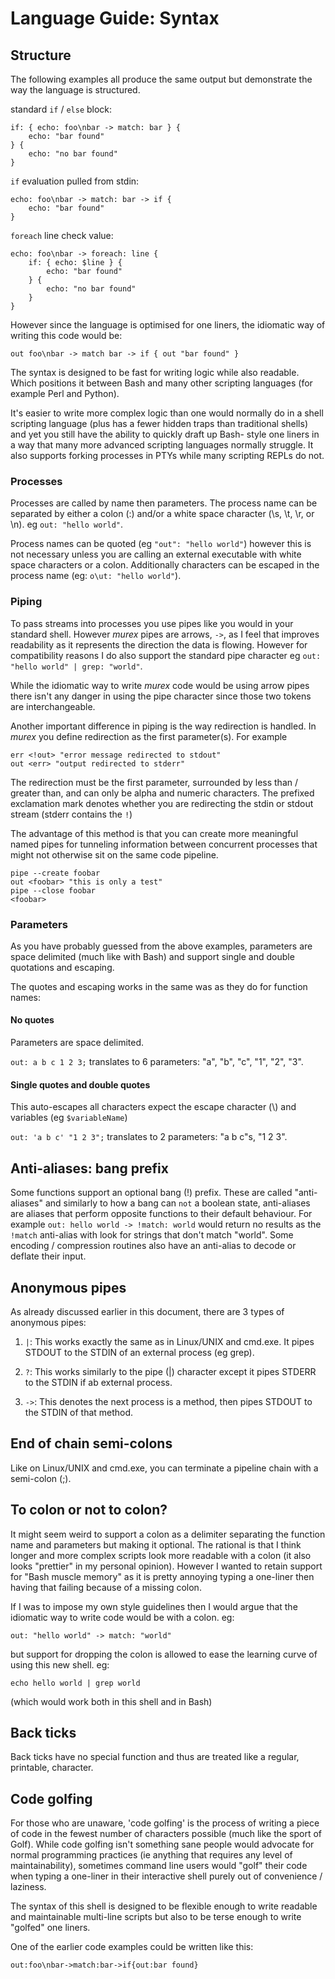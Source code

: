# Language Guide: Syntax

## Structure

The following examples all produce the same output but demonstrate the
way the language is structured.

standard `if` / `else` block:

    if: { echo: foo\nbar -> match: bar } {
        echo: "bar found"
    } {
        echo: "no bar found"
    }


`if` evaluation pulled from stdin:

    echo: foo\nbar -> match: bar -> if {
        echo: "bar found"
    }

`foreach` line check value:

    echo: foo\nbar -> foreach: line {
        if: { echo: $line } {
            echo: "bar found"
        } {
            echo: "no bar found"
        }
    }

However since the language is optimised for one liners, the idiomatic
way of writing this code would be:

    out foo\nbar -> match bar -> if { out "bar found" }

The syntax is designed to be fast for writing logic while also readable.
Which positions it between Bash and many other scripting languages (for
example Perl and Python).

It's easier to write more complex logic than one would normally do in a
shell scripting language (plus has a fewer hidden traps than traditional
shells) and yet you still have the ability to quickly draft up Bash-
style one liners in a way that many more advanced scripting languages
normally struggle. It also supports forking processes in PTYs while many
scripting REPLs do not.

### Processes

Processes are called by name then parameters. The process name can be
separated by either a colon (:) and/or a white space character (\s, \t,
\r, or \n). eg `out: "hello world"`.

Process names can be quoted (eg `"out": "hello world"`) however this is
not necessary unless you are calling an external executable with white
space characters or a colon. Additionally characters can be escaped in
the process name (eg: `o\ut: "hello world"`).

### Piping

To pass streams into processes you use pipes like you would in your
standard shell. However _murex_ pipes are arrows, `->`, as I feel that
improves readability as it represents the direction the data is flowing.
However for compatibility reasons I do also support the standard pipe
character eg `out: "hello world" | grep: "world"`.

While the idiomatic way to write _murex_ code would be using arrow pipes
there isn't any danger in using the pipe character since those two
tokens are interchangeable.

Another important difference in piping is the way redirection is handled.
In _murex_ you define redirection as the first parameter(s). For example

    err <!out> "error message redirected to stdout"
    out <err> "output redirected to stderr"

The redirection must be the first parameter, surrounded by less than /
greater than, and can only be alpha and numeric characters. The prefixed
exclamation mark denotes whether you are redirecting the stdin or stdout
stream (stderr contains the `!`)

The advantage of this method is that you can create more meaningful
named pipes for tunneling information between concurrent processes that
might not otherwise sit on the same code pipeline.

    pipe --create foobar
    out <foobar> "this is only a test"
    pipe --close foobar
    <foobar>

### Parameters

As you have probably guessed from the above examples, parameters are
space delimited (much like with Bash) and support single and double
quotations and escaping.

The quotes and escaping works in the same was as they do for function
names:

#### No quotes

Parameters are space delimited.

`out: a b c 1 2 3;` translates to 6 parameters: "a", "b", "c", "1", "2",
"3".

#### Single quotes and double quotes

This auto-escapes all characters expect the escape character (\\) and
variables (eg `$variableName`)

`out: 'a b c' "1 2 3";` translates to 2 parameters: "a b c"s, "1 2 3".

## Anti-aliases: bang prefix

Some functions support an optional bang (!) prefix. These are called
"anti-aliases" and similarly to how a bang can `not` a boolean state,
anti-aliases are aliases that perform opposite functions to their
default behaviour. For example `out: hello world -> !match: world` would
return no results as the `!match` anti-alias with look for strings that
don't match "world". Some encoding / compression routines also have an
anti-alias to decode or deflate their input.

## Anonymous pipes

As already discussed earlier in this document, there are 3 types of
anonymous pipes:

1. `|`: This works exactly the same as in Linux/UNIX and cmd.exe. It
pipes STDOUT to the STDIN of an external process (eg grep).

2. `?`: This works similarly to the pipe (|) character except it pipes
STDERR to the STDIN if ab external process.

3. `->`: This denotes the next process is a method, then pipes STDOUT to
the STDIN of that method.

## End of chain semi-colons

Like on Linux/UNIX and cmd.exe, you can terminate a pipeline chain with
a semi-colon (;).

## To colon or not to colon?

It might seem weird to support a colon as a delimiter separating the
function name and parameters but making it optional. The rational is
that I think longer and more complex scripts look more readable with a
colon (it also looks "prettier" in my personal opinion). However I
wanted to retain support for "Bash muscle memory" as it is pretty
annoying typing a one-liner then having that failing because of a
missing colon.

If I was to impose my own style guidelines then I would argue that the
idiomatic way to write code would be with a colon. eg:
```
out: "hello world" -> match: "world"
```
but support for dropping the colon is allowed to ease the learning
curve of using this new shell. eg:
```
echo hello world | grep world
```
(which would work both in this shell and in Bash)

## Back ticks

Back ticks have no special function and thus are treated like a regular,
printable, character.

## Code golfing

For those who are unaware, 'code golfing' is the process of writing a
piece of code in the fewest number of characters possible (much like the
sport of Golf). While code golfing isn't something sane people would
advocate for normal programming practices (ie anything that requires any
level of maintainability), sometimes command line users would "golf"
their code when typing a one-liner in their interactive shell purely out
of convenience / laziness.

The syntax of this shell is designed to be flexible enough to write
readable and maintainable multi-line scripts but also to be terse enough
to write "golfed" one liners.

One of the earlier code examples could be written like this:
```
out:foo\nbar->match:bar->if{out:bar found}
```
